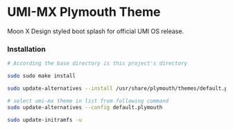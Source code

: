 
# UMI-MX Plymouth Theme

Moon X Design styled boot splash for official UMI OS release. 

### Installation

```bash
# According the base directory is this project's directory

sudo sudo make install

sudo update-alternatives --install /usr/share/plymouth/themes/default.plymouth default.plymouth /usr/share/plymouth/themes/umi-mx/umi-mx.plymouth 101

# select umi-mx theme in list from following command
sudo update-alternatives --config default.plymouth

sudo update-initramfs -u
```
